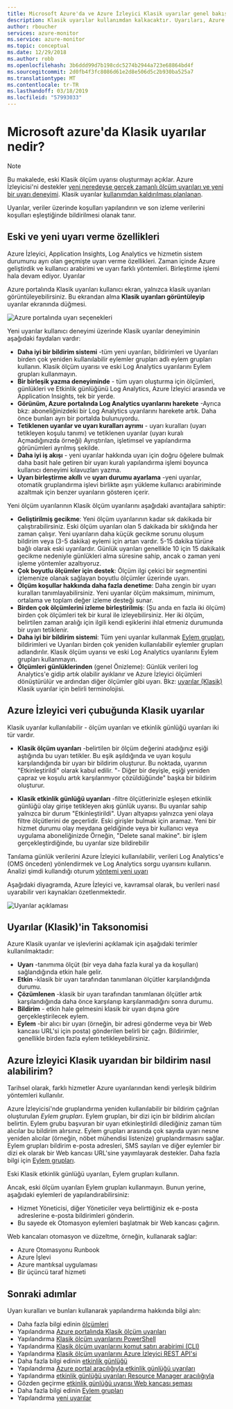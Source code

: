 ```yaml
---
title: Microsoft Azure'da ve Azure İzleyici Klasik uyarılar genel bakış
description: Klasik uyarılar kullanımdan kalkacaktır. Uyarıları, Azure kaynak ölçümleri, olayları ve günlükleri izlemek ve belirttiğiniz koşulu karşılandığında size bildirilmesini sağlar.
author: rboucher
services: azure-monitor
ms.service: azure-monitor
ms.topic: conceptual
ms.date: 12/29/2018
ms.author: robb
ms.openlocfilehash: 3b6ddd99d7b198cdc5274b2944a723e68864bd4f
ms.sourcegitcommit: 2d0fb4f3fc8086d61e2d8e506d5c2b930ba525a7
ms.translationtype: MT
ms.contentlocale: tr-TR
ms.lasthandoff: 03/18/2019
ms.locfileid: "57993033"
---
```

# <a name="what-are-classic-alerts-in-microsoft-azure"></a>Microsoft azure'da Klasik uyarılar nedir?

> [!NOTE]
> Bu makalede, eski Klasik ölçüm uyarısı oluşturmayı açıklar. Azure İzleyicisi'ni destekler [yeni neredeyse gerçek zamanlı ölçüm uyarıları ve yeni bir uyarı deneyimi](../../azure-monitor/platform/alerts-overview.md). Klasik uyarılar [kullanımdan kaldırılması planlanan](https://docs.microsoft.com/azure/azure-monitor/platform/monitoring-classic-retirement).  
>

Uyarılar, veriler üzerinde koşulları yapılandırın ve son izleme verilerini koşulları eşleştiğinde bildirilmesi olanak tanır.

## <a name="old-and-new-alerting-capabilities"></a>Eski ve yeni uyarı verme özellikleri

Azure İzleyici, Application Insights, Log Analytics ve hizmetin sistem durumunu ayrı olan geçmişte uyarı verme özellikleri. Zaman içinde Azure geliştirdik ve kullanıcı arabirimi ve uyarı farklı yöntemleri. Birleştirme işlemi hala devam ediyor. Uyarılar

Azure portalında Klasik uyarıları kullanıcı ekran, yalnızca klasik uyarıları görüntüleyebilirsiniz. Bu ekrandan alma **Klasik uyarıları görüntüleyip** uyarılar ekranında düğmesi. 

 ![Azure portalında uyarı seçenekleri](media/alerts-classic.overview/monitor-alert-screen2.png)

Yeni uyarılar kullanıcı deneyimi üzerinde Klasik uyarılar deneyiminin aşağıdaki faydaları vardır:
-   **Daha iyi bir bildirim sistemi** -tüm yeni uyarıları, bildirimleri ve Uyarıları birden çok yeniden kullanılabilir eylemler grupları adlı eylem grupları kullanın. Klasik ölçüm uyarısı ve eski Log Analytics uyarılarını Eylem grupları kullanmayın.
-   **Bir birleşik yazma deneyiminde** - tüm uyarı oluşturma için ölçümleri, günlükleri ve Etkinlik günlüğünü Log Analytics, Azure İzleyici arasında ve Application Insights, tek bir yerde.
-   **Görünüm, Azure portalında Log Analytics uyarılarını harekete** -Ayrıca bkz: aboneliğinizdeki bir Log Analytics uyarılarını harekete artık. Daha önce bunları ayrı bir portalda bulunuyordu.
-   **Tetiklenen uyarılar ve uyarı kuralları ayrımı** - uyarı kuralları (uyarı tetikleyen koşulu tanımı) ve tetiklenen uyarılar (uyarı kuralı Açmadığınızda örneği) Ayrıştırılan, işletimsel ve yapılandırma görünümleri ayrılmış şekilde.
-   **Daha iyi iş akışı** - yeni uyarılar hakkında uyarı için doğru öğelere bulmak daha basit hale getiren bir uyarı kuralı yapılandırma işlemi boyunca kullanıcı deneyimi kılavuzları yazma.
-   **Uyarı birleştirme akıllı** ve **uyarı durumu ayarlama** -yeni uyarılar, otomatik gruplandırma işlevi birlikte aşırı yükleme kullanıcı arabiriminde azaltmak için benzer uyarıların gösteren içerir. 

Yeni ölçüm uyarılarının Klasik ölçüm uyarılarını aşağıdaki avantajlara sahiptir:
-   **Geliştirilmiş gecikme**: Yeni ölçüm uyarılarının kadar sık dakikada bir çalıştırabilirsiniz. Eski ölçüm uyarıları olan 5 dakikada bir sıklığında her zaman çalışır. Yeni uyarıların daha küçük gecikme sorunu oluşum bildirim veya (3-5 dakika) eylemi için artan vardır. 5-15 dakika türüne bağlı olarak eski uyarılardır.  Günlük uyarıları genellikle 10 için 15 dakikalık gecikme nedeniyle günlükleri alma süresine sahip, ancak o zaman yeni işleme yöntemler azaltıyoruz. 
-   **Çok boyutlu ölçümler için destek**: Ölçüm ilgi çekici bir segmentini izlemenize olanak sağlayan boyutlu ölçümler üzerinde uyarı.
-   **Ölçüm koşullar hakkında daha fazla denetime**: Daha zengin bir uyarı kuralları tanımlayabilirsiniz. Yeni uyarılar ölçüm maksimum, minimum, ortalama ve toplam değer izleme desteği sunar.
-   **Birden çok ölçümlerini izleme birleştirilmiş**: (Şu anda en fazla iki ölçüm) birden çok ölçümleri tek bir kural ile izleyebilirsiniz. Her iki ölçüm, belirtilen zaman aralığı için ilgili kendi eşiklerini ihlal etmeniz durumunda bir uyarı tetiklenir.
-   **Daha iyi bir bildirim sistemi**: Tüm yeni uyarılar kullanmak [Eylem grupları](../../azure-monitor/platform/action-groups.md), bildirimleri ve Uyarıları birden çok yeniden kullanılabilir eylemler grupları adlandırılır.  Klasik ölçüm uyarısı ve eski Log Analytics uyarılarını Eylem grupları kullanmayın. 
-   **Ölçümleri günlüklerinden** (genel Önizleme): Günlük verileri log Analytics'e gidip artık olabilir ayıklanır ve Azure İzleyici ölçümleri dönüştürülür ve ardından diğer ölçümler gibi uyarı. Bkz: [uyarılar (Klasik)](alerts-classic.overview.md) Klasik uyarılar için belirli terminolojisi. 


## <a name="classic-alerts-on-azure-monitor-data"></a>Azure İzleyici veri çubuğunda Klasik uyarılar
Klasik uyarılar kullanılabilir - ölçüm uyarıları ve etkinlik günlüğü uyarıları iki tür vardır.

* **Klasik ölçüm uyarıları** -belirtilen bir ölçüm değerini atadığınız eşiği aştığında bu uyarı tetikler. Bu eşik aşıldığında ve uyarı koşulu karşılandığında bir uyarı bir bildirim oluşturur. Bu noktada, uyarının "Etkinleştirildi" olarak kabul edilir. "- Diğer bir deyişle, eşiği yeniden çapraz ve koşulu artık karşılanmıyor çözüldüğünde" başka bir bildirim oluşturur.

* **Klasik etkinlik günlüğü uyarıları** -filtre ölçütlerinizle eşleşen etkinlik günlüğü olay girişe tetikleyen akış günlük uyarısı. Bu uyarılar sahip yalnızca bir durum "Etkinleştirildi". Uyarı altyapısı yalnızca yeni olaya filtre ölçütlerini de geçerlidir. Eski girişler bulmak için aramaz. Yeni bir hizmet durumu olay meydana geldiğinde veya bir kullanıcı veya uygulama aboneliğinizde Örneğin, "Delete sanal makine". bir işlem gerçekleştirdiğinde, bu uyarılar size bildirebilir

Tanılama günlük verilerini Azure İzleyici kullanılabilir, verileri Log Analytics'e (OMS önceden) yönlendirmek ve Log Analytics sorgu uyarısını kullanın. Analizi şimdi kullandığı oturum [yöntemi yeni uyarı](../../azure-monitor/platform/alerts-overview.md) 

Aşağıdaki diyagramda, Azure İzleyici ve, kavramsal olarak, bu verileri nasıl uyarabilir veri kaynakları özetlenmektedir.

![Uyarılar açıklaması](media/alerts-classic.overview/Alerts_Overview_Resource_v5.png)

## <a name="taxonomy-of-alerts-classic"></a>Uyarılar (Klasik)'in Taksonomisi
Azure Klasik uyarılar ve işlevlerini açıklamak için aşağıdaki terimler kullanılmaktadır:
* **Uyarı** -tanımıma ölçüt (bir veya daha fazla kural ya da koşulları) sağlandığında etkin hale gelir.
* **Etkin** -klasik bir uyarı tarafından tanımlanan ölçütler karşılandığında durumu.
* **Çözümlenen** -klasik bir uyarı tarafından tanımlanan ölçütler artık karşılandığında daha önce karşılanıp karşılanmadığını sonra durumu.
* **Bildirim** - etkin hale gelmesini klasik bir uyarı dışına göre gerçekleştirilecek eylem.
* **Eylem** -bir alıcı bir uyarı (örneğin, bir adresi gönderme veya bir Web kancası URL'si için posta) gönderilen belirli bir çağrı. Bildirimler, genellikle birden fazla eylem tetikleyebilirsiniz.

## <a name="how-do-i-receive-a-notification-from-an-azure-monitor-classic-alert"></a>Azure İzleyici Klasik uyarıdan bir bildirim nasıl alabilirim?
Tarihsel olarak, farklı hizmetler Azure uyarılarından kendi yerleşik bildirim yöntemleri kullanılır. 

Azure İzleyicisi'nde gruplandırma yeniden kullanılabilir bir bildirim çağrılan oluşturulan *Eylem grupları*. Eylem grupları, bir dizi için bir bildirim alıcıları belirtin. Eylem grubu başvuran bir uyarı etkinleştirildi dilediğiniz zaman tüm alıcılar bu bildirim alırsınız. Eylem grupları arasında çok sayıda uyarı nesne yeniden alıcılar (örneğin, nöbet mühendisi listenize) gruplandırmasını sağlar. Eylem grupları bildirim e-posta adresleri, SMS sayıları ve diğer eylemler bir dizi ek olarak bir Web kancası URL'sine yayımlayarak destekler.  Daha fazla bilgi için [Eylem grupları](../../azure-monitor/platform/action-groups.md). 

Eski Klasik etkinlik günlüğü uyarıları, Eylem grupları kullanın.

Ancak, eski ölçüm uyarıları Eylem grupları kullanmayın. Bunun yerine, aşağıdaki eylemleri de yapılandırabilirsiniz: 
- Hizmet Yöneticisi, diğer Yöneticiler veya belirttiğiniz ek e-posta adreslerine e-posta bildirimleri gönderin.
- Bu sayede ek Otomasyon eylemleri başlatmak bir Web kancası çağırın.

Web kancaları otomasyon ve düzeltme, örneğin, kullanarak sağlar:
- Azure Otomasyonu Runbook
- Azure İşlevi
- Azure mantıksal uygulaması
- Bir üçüncü taraf hizmeti

## <a name="next-steps"></a>Sonraki adımlar
Uyarı kuralları ve bunları kullanarak yapılandırma hakkında bilgi alın:

* Daha fazla bilgi edinin [ölçümleri](../../azure-monitor/platform/data-collection.md)
* Yapılandırma [Azure portalında Klasik ölçüm uyarıları](alerts-classic-portal.md)
* Yapılandırma [Klasik ölçüm uyarılarını PowerShell](alerts-classic-portal.md)
* Yapılandırma [Klasik ölçüm uyarılarını komut satırı arabirimi (CLI)](alerts-classic-portal.md)
* Yapılandırma [Klasik ölçüm uyarılarını Azure İzleyici REST API'si](https://msdn.microsoft.com/library/azure/dn931945.aspx)
* Daha fazla bilgi edinin [etkinlik günlüğü](../../azure-monitor/platform/activity-logs-overview.md)
* Yapılandırma [Azure portal aracılığıyla etkinlik günlüğü uyarıları](../../azure-monitor/platform/activity-log-alerts.md)
* Yapılandırma [etkinlik günlüğü uyarıları Resource Manager aracılığıyla](alerts-activity-log.md)
* Gözden geçirme [etkinlik günlüğü uyarısı Web kancası şeması](../../azure-monitor/platform/activity-log-alerts-webhook.md)
* Daha fazla bilgi edinin [Eylem grupları](../../azure-monitor/platform/action-groups.md)
* Yapılandırma [yeni uyarılar](../../azure-monitor/platform/alerts-metric.md)
